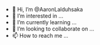 - 👋 Hi, I’m @AaronLalduhsaka
- 👀 I’m interested in ...
- 🌱 I’m currently learning ...
- 💞️ I’m looking to collaborate on ...
- 📫 How to reach me ...

<!---
AaronLalduhsaka/AaronLalduhsaka is a ✨ special ✨ repository because its `README.md` (this file) appears on your GitHub profile.
You can click the Preview link to take a look at your changes.
--->
